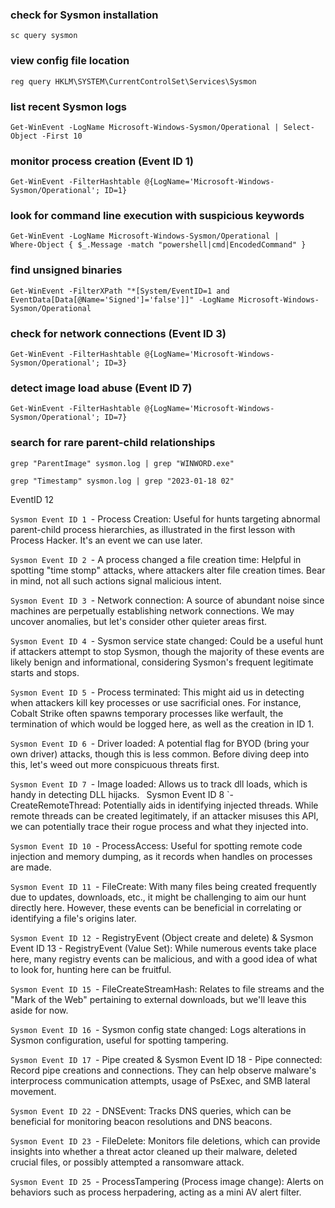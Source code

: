 ### check for Sysmon installation
```
sc query sysmon
```

### view config file location
```
reg query HKLM\SYSTEM\CurrentControlSet\Services\Sysmon
```

### list recent Sysmon logs
```
Get-WinEvent -LogName Microsoft-Windows-Sysmon/Operational | Select-Object -First 10
```

### monitor process creation (Event ID 1)
```
Get-WinEvent -FilterHashtable @{LogName='Microsoft-Windows-Sysmon/Operational'; ID=1}
```

### look for command line execution with suspicious keywords
```
Get-WinEvent -LogName Microsoft-Windows-Sysmon/Operational | 
Where-Object { $_.Message -match "powershell|cmd|EncodedCommand" }
```

### find unsigned binaries
```
Get-WinEvent -FilterXPath "*[System/EventID=1 and EventData[Data[@Name='Signed']='false']]" -LogName Microsoft-Windows-Sysmon/Operational
```

### check for network connections (Event ID 3)
```
Get-WinEvent -FilterHashtable @{LogName='Microsoft-Windows-Sysmon/Operational'; ID=3}
```

### detect image load abuse (Event ID 7)
```
Get-WinEvent -FilterHashtable @{LogName='Microsoft-Windows-Sysmon/Operational'; ID=7}
```

### search for rare parent-child relationships
```
grep "ParentImage" sysmon.log | grep "WINWORD.exe"
```


```
grep "Timestamp" sysmon.log | grep "2023-01-18 02"
```
EventID 12


`Sysmon Event ID 1 `- Process Creation: Useful for hunts targeting abnormal parent-child process hierarchies, as illustrated in the first lesson with Process Hacker. It's an event we can use later.

`Sysmon Event ID 2 `- A process changed a file creation time: Helpful in spotting "time stomp" attacks, where attackers alter file creation times. Bear in mind, not all such actions signal malicious intent.

`Sysmon Event ID 3 `- Network connection: A source of abundant noise since machines are perpetually establishing network connections. We may uncover anomalies, but let's consider other quieter areas first.

`Sysmon Event ID 4 `- Sysmon service state changed: Could be a useful hunt if attackers attempt to stop Sysmon, though the majority of these events are likely benign and informational, considering Sysmon's frequent legitimate starts and stops.

`Sysmon Event ID 5 `- Process terminated: This might aid us in detecting when attackers kill key processes or use sacrificial ones. For instance, Cobalt Strike often spawns temporary processes like werfault, the termination of which would be logged here, as well as the creation in ID 1.

`Sysmon Event ID 6 `- Driver loaded: A potential flag for BYOD (bring your own driver) attacks, though this is less common. Before diving deep into this, let's weed out more conspicuous threats first.

`Sysmon Event ID 7 `- Image loaded: Allows us to track dll loads, which is handy in detecting DLL hijacks.
`
`Sysmon Event ID 8 `- CreateRemoteThread: Potentially aids in identifying injected threads. While remote threads can be created legitimately, if an attacker misuses this API, we can potentially trace their rogue process and what they injected into.

`Sysmon Event ID 10 `- ProcessAccess: Useful for spotting remote code injection and memory dumping, as it records when handles on processes are made.

`Sysmon Event ID 11 `- FileCreate: With many files being created frequently due to updates, downloads, etc., it might be challenging to aim our hunt directly here. However, these events can be beneficial in correlating or identifying a file's origins later.

`Sysmon Event ID 12 `- RegistryEvent (Object create and delete) & Sysmon Event ID 13 - RegistryEvent (Value Set): While numerous events take place here, many registry events can be malicious, and with a good idea of what to look for, hunting here can be fruitful.

`Sysmon Event ID 15 `- FileCreateStreamHash: Relates to file streams and the "Mark of the Web" pertaining to external downloads, but we'll leave this aside for now.

`Sysmon Event ID 16 `- Sysmon config state changed: Logs alterations in Sysmon configuration, useful for spotting tampering.

`Sysmon Event ID 17 `- Pipe created & Sysmon Event ID 18 - Pipe connected: Record pipe creations and connections. They can help observe malware's interprocess communication attempts, usage of PsExec, and SMB lateral movement.

`Sysmon Event ID 22 `- DNSEvent: Tracks DNS queries, which can be beneficial for monitoring beacon resolutions and DNS beacons.

`Sysmon Event ID 23 `- FileDelete: Monitors file deletions, which can provide insights into whether a threat actor cleaned up their malware, deleted crucial files, or possibly attempted a ransomware attack.

`Sysmon Event ID 25 `- ProcessTampering (Process image change): Alerts on behaviors such as process herpadering, acting as a mini AV alert filter.
